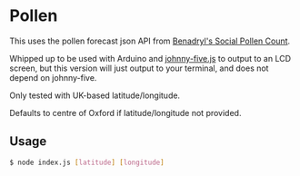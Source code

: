 # Pollen

This uses the pollen forecast json API from [Benadryl's Social Pollen Count](https://benadryl.co.uk/social-pollen-count/).

Whipped up to be used with Arduino and [johnny-five.js](https://github.com/rwaldron/johnny-five) to output to an LCD screen, but this version will just output to your terminal, and does not depend on johnny-five.

Only tested with UK-based latitude/longitude.

Defaults to centre of Oxford if latitude/longitude not provided.

## Usage

``` bash
$ node index.js [latitude] [longitude]
```
